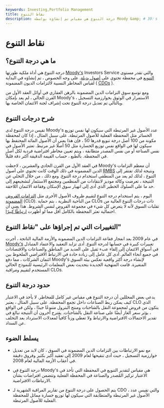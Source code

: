 ```yaml
---
keywords: Investing,Portfolio Management
title: نقاط التنوع
description: درجة التنوع هي مقياس تم إنشاؤه بواسطة Moody &amp; # 39؛ s Investors Service لتقدير مقدار التنويع في مجموعة من الأصول مثل CLO.
---
```


# نقاط التنوع
## ما هي درجة التنوع؟

درجة التنوع هي أداة ملكية طورتها [Moody's](/moodys) Investors Service والتي تقدر مستوى [التنويع](/diversification) في محفظة تحتوي على [أصول بديلة](/alternative_investment). على وجه الخصوص ، تم إنشاؤه في البداية لقياس المخاطر النسبية لالتزامات الديون المضمونة ( [CDOs](/cdo) ).

ومع توسع سوق التزامات الدين المضمونة بالرهن العقاري في أوائل العقد الأول من القرن الحالي ، لم يعد بإمكان Moody's الاستمرار في الوثوق بخوارزمية التسجيل ، وبالتالي تم تعديل درجة التنوع تحت إشراف لجنة الائتمان الخاصة بها.

## شرح درجات التنوع

تقيس درجة التنوع لدى Moody's عدد الأصول غير المرتبطة التي سيكون لها نفس توزيع الخسائر مثل المحفظة الفعلية للأصول المرتبطة. على سبيل المثال ، إذا كان لمحفظة مكونة من 100 أصل درجة تنويع قدرها 50 ، فإن هذا يعني أن الأصول المائة المحتفظ بها سيكون لها في الواقع نفس توزيع الخسارة مثل 50 أصلًا غير مرتبط. تعتبر الأصول في نفس الصناعة أو من نفس المصدر متطابقة ، ويتم تعيين مخاطر افتراضية فردية لكل أصل في المحفظة. بالطبع ، حساب القيمة الدقيقة أكثر دقة قليلاً.

في العقد الأول من القرن الحادي والعشرين ، لاحظت Moody's أن معظم التزامات الدين المضمونة في ذلك الوقت كانت تحتوي على أصول [RMBS](/rmbs) ونتيجة لذلك تفتقر إلى التنوع ، لذلك لم يعد من المنطقي استخدام درجة التنوع. ومع ذلك ، من خلال التخلي عن النتيجة ، تعرضت وكالة موديز لانتقادات من المنظمين ومجتمع الاستثمار لتشجيعهم إلى حد ما على السلوك الخطير الذي أدى إلى انهيار سوق الإسكان وفقاعة الائتمان اللاحقة.

اليوم ، يتم استخدام درجة التنوع لتقييم ظروف الأصول الأخرى مثل [التزامات القروض المضمونة](/clo) (CLO). من الناحية النظرية ، يتم حماية CLOs ذات درجات التنوع العالية من تقلبات السوق لأنه لا يتعرض كل شيء في مجموعة القروض لنفس الشروط. هذا يعني أن احتمالية تعثر المحفظة بالكامل أقل مما لو أظهرت [ارتباطًا كبيرًا](/correlation).

## التغييرات التي تم إجراؤها على "نقاط التنوع"

في عام 2009 بعد انفجار فقاعة التزامات الدين المضمونة والأزمة المالية الناتجة ، أجرت [Moody's](/moodys) تغييرات كبيرة في حسابها لدرجة التنوع. أدى تزايد التعقيد والاعتماد المتبادل في أسواق الائتمان إلى إلقاء عبء ثقيل على العديد من المناطق والصناعات والاقتصادات في جميع أنحاء العالم. أدى كل عامل إلى زيادة حادة في الارتباط الافتراضي الملحوظ بين ائتمان الشركات ، مما دفع Moody's لإنشاء درجة أكثر واقعية تعكس بيئة السوق المتغيرة. قامت المنهجية الجديدة بتحديث بعض المعلمات الرئيسية للنموذج الحالي المستخدم لتقييم ومراقبة CLOs.

## حدود درجة التنوع

يدعي بعض المحللين أن درجة التنوع هي مقياس غير كامل للمخاطر. لا يأخذ في الاعتبار كيف يمكن ربط الصناعات داخل تجمع المحفظة. على سبيل المثال ، يعتبر CLO الذي يتكون من قروض لمجموعة النقل بالشاحنات ومنتج البترول متنوعًا جيدًا ، ولكن في الواقع ، يؤثر سعر الغاز أيضًا على صناعة النقل بالشاحنات. يقترح آخرون أن النتيجة تبالغ في تقدير الاحتمالات الافتراضية والارتباط ولا تعطي وزناً كافياً لمعدلات الاسترداد بعد التخلف عن السداد.

## يسلط الضوء

- مع نمو الارتباطات بين التزامات الدين المضمونة في السوق ، كان لابد من تعديل خوارزمية التسجيل ، حيث أدى تنقيحها لعام 2009 إلى تعقيد أكبر بكثير وفروق دقيقة في أعقاب الأزمة المالية لعام 2008.

- درجة التنوع في Moody's هي مقياس لتقدير التنويع في المحفظة التي تأخذ في الاعتبار تركيز المُصدر والصناعة في المحفظة الفعلية وتتضمن افتراضات بشأن الارتباطات الافتراضية.

- يتم الحصول على درجة التنوع من تقارير المراقبة الشهرية لـ CDO ، والتي تقيس عدد الأصول غير المرتبطة والمتطابقة التي سيكون لها توزيع خسارة مماثل للمحفظة الفعلية للأصول المرتبطة.

